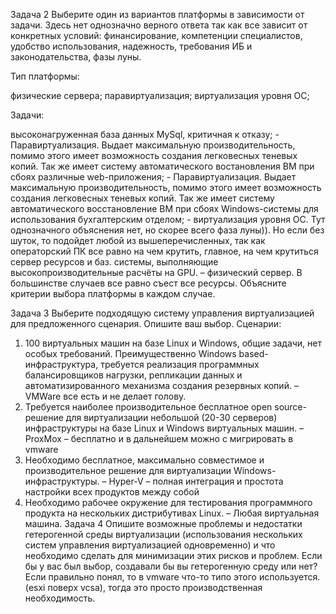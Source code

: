 Задача 2
Выберите один из вариантов платформы в зависимости от задачи. Здесь нет однозначно верного ответа так как все зависит от конкретных условий: финансирование, компетенции специалистов, удобство использования, надежность, требования ИБ и законодательства, фазы луны.

Тип платформы:

физические сервера;
паравиртуализация;
виртуализация уровня ОС;

Задачи:

высоконагруженная база данных MySql, критичная к отказу; - Паравиртуализация. Выдает максимальную производительность, помимо этого имеет возможность создания легковесных теневых копий. Так же имеет систему автоматического востановления ВМ при сбоях
различные web-приложения; - Паравиртуализация. Выдает максимальную производительность, помимо этого имеет возможность создания легковесных теневых копий. Так же имеет систему автоматического восстановление ВМ при сбоях
Windows-системы для использования бухгалтерским отделом; - виртуализация уровня ОС. Тут однозначного объяснения нет, но скорее всего фаза луны)). Но если без шуток, то подойдет любой из вышеперечисленных, так как операторский ПК все равно на чем крутить, главное, на чем крутиться сервер ресурсов и баз.
системы, выполняющие высокопроизводительные расчёты на GPU. – физический сервер. В большинстве случаев все равно съест все ресурсы.
Объясните критерии выбора платформы в каждом случае.

Задача 3
Выберите подходящую систему управления виртуализацией для предложенного сценария. Опишите ваш выбор.
Сценарии:
1.	100 виртуальных машин на базе Linux и Windows, общие задачи, нет особых требований. Преимущественно Windows based-инфраструктура, требуется реализация программных балансировщиков нагрузки, репликации данных и автоматизированного механизма создания резервных копий. – VMWare все есть и не делает голову.
2.	Требуется наиболее производительное бесплатное open source-решение для виртуализации небольшой (20-30 серверов) инфраструктуры на базе Linux и Windows виртуальных машин. – ProxMox – бесплатно и в дальнейшем можно с мигрировать в vmware
3.	Необходимо бесплатное, максимально совместимое и производительное решение для виртуализации Windows-инфраструктуры. – Hyper-V – полная интеграция и простота настройки всех продуктов между собой
4.	Необходимо рабочее окружение для тестирования программного продукта на нескольких дистрибутивах Linux. – Любая виртуальная машина.
Задача 4
Опишите возможные проблемы и недостатки гетерогенной среды виртуализации (использования нескольких систем управления виртуализацией одновременно) и что необходимо сделать для минимизации этих рисков и проблем. Если бы у вас был выбор, создавали бы вы гетерогенную среду или нет?
Если правильно понял, то в vmware что-то типо этого используется. (esxi поверх vcsa), тогда это просто производственная необходимость. 
